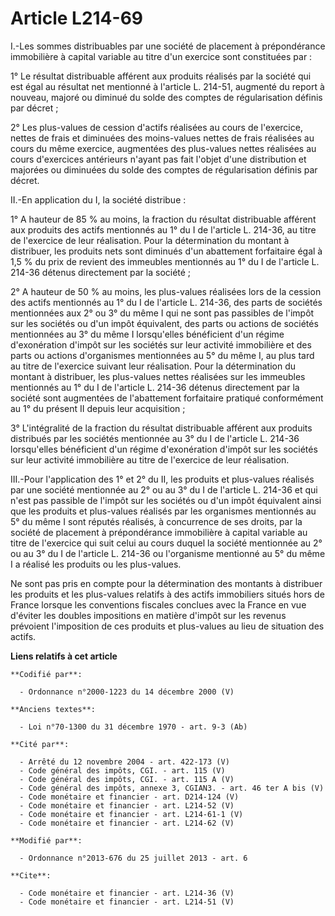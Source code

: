 # Article L214-69

I.-Les sommes distribuables par une société de placement à prépondérance immobilière à capital variable au titre d'un
exercice sont constituées par : 

1° Le résultat distribuable afférent aux produits réalisés par la société qui est égal au résultat net mentionné à l'article
L. 214-51, augmenté du report à nouveau, majoré ou diminué du solde des comptes de régularisation définis par décret ; 

2° Les plus-values de cession d'actifs réalisées au cours de l'exercice, nettes de frais et diminuées des moins-values nettes
de frais réalisées au cours du même exercice, augmentées des plus-values nettes réalisées au cours d'exercices antérieurs
n'ayant pas fait l'objet d'une distribution et majorées ou diminuées du solde des comptes de régularisation définis par
décret. 

II.-En application du I, la société distribue : 

1° A hauteur de 85 % au moins, la fraction du résultat distribuable afférent aux produits des actifs mentionnés au 1° du I de
l'article L. 214-36, au titre de l'exercice de leur réalisation. Pour la détermination du montant à distribuer, les produits
nets sont diminués d'un abattement forfaitaire égal à 1,5 % du prix de revient des immeubles mentionnés au 1° du I de
l'article L. 214-36 détenus directement par la société ; 

2° A hauteur de 50 % au moins, les plus-values réalisées lors de la cession des actifs mentionnés au 1° du I de l'article L.
214-36, des parts de sociétés mentionnées aux 2° ou 3° du même I qui ne sont pas passibles de l'impôt sur les sociétés ou
d'un impôt équivalent, des parts ou actions de sociétés mentionnées au 3° du même I lorsqu'elles bénéficient d'un régime
d'exonération d'impôt sur les sociétés sur leur activité immobilière et des parts ou actions d'organismes mentionnées au 5°
du même I, au plus tard au titre de l'exercice suivant leur réalisation. Pour la détermination du montant à distribuer, les
plus-values nettes réalisées sur les immeubles mentionnés au 1° du I de l'article L. 214-36 détenus directement par la
société sont augmentées de l'abattement forfaitaire pratiqué conformément au 1° du présent II depuis leur acquisition ; 

3° L'intégralité de la fraction du résultat distribuable afférent aux produits distribués par les sociétés mentionnée au 3°
du I de l'article L. 214-36 lorsqu'elles bénéficient d'un régime d'exonération d'impôt sur les sociétés sur leur activité
immobilière au titre de l'exercice de leur réalisation. 

III.-Pour l'application des 1° et 2° du II, les produits et plus-values réalisés par une société mentionnée au 2° ou au 3° du
I de l'article L. 214-36 et qui n'est pas passible de l'impôt sur les sociétés ou d'un impôt équivalent ainsi que les
produits et plus-values réalisés par les organismes mentionnés au 5° du même I sont réputés réalisés, à concurrence de ses
droits, par la société de placement à prépondérance immobilière à capital variable au titre de l'exercice qui suit celui au
cours duquel la société mentionnée au 2° ou au 3° du I de l'article L. 214-36 ou l'organisme mentionné au 5° du même I a
réalisé les produits ou les plus-values. 

Ne sont pas pris en compte pour la détermination des montants à distribuer les produits et les plus-values relatifs à des
actifs immobiliers situés hors de France lorsque les conventions fiscales conclues avec la France en vue d'éviter les doubles
impositions en matière d'impôt sur les revenus prévoient l'imposition de ces produits et plus-values au lieu de situation des
actifs.

**Liens relatifs à cet article**

	**Codifié par**:

	  - Ordonnance n°2000-1223 du 14 décembre 2000 (V)

	**Anciens textes**:

	  - Loi n°70-1300 du 31 décembre 1970 - art. 9-3 (Ab)

	**Cité par**:

	  - Arrêté du 12 novembre 2004 - art. 422-173 (V)
	  - Code général des impôts, CGI. - art. 115 (V)
	  - Code général des impôts, CGI. - art. 115 A (V)
	  - Code général des impôts, annexe 3, CGIAN3. - art. 46 ter A bis (V)
	  - Code monétaire et financier - art. D214-124 (V)
	  - Code monétaire et financier - art. L214-52 (V)
	  - Code monétaire et financier - art. L214-61-1 (V)
	  - Code monétaire et financier - art. L214-62 (V)

	**Modifié par**:

	  - Ordonnance n°2013-676 du 25 juillet 2013 - art. 6

	**Cite**:

	  - Code monétaire et financier - art. L214-36 (V)
	  - Code monétaire et financier - art. L214-51 (V)
